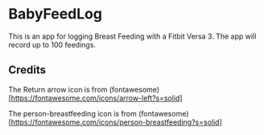 # BabyFeedLog

This is an app for logging Breast Feeding with a Fitbit Versa 3. The app will record up to 100 feedings. 


## Credits

The Return arrow icon is from (fontawesome)[https://fontawesome.com/icons/arrow-left?s=solid]

The person-breastfeeding icon is from (fontawesome)[https://fontawesome.com/icons/person-breastfeeding?s=solid]